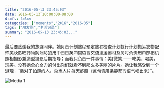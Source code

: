 ```yaml
---
title: "2016-05-13 23:45:03"
date: 2016-05-13T10:00:00+08:00
draft: false
categories: ["moments","2016","2016-05"]
tags: ["朋友圈","生活记录"]
summary: "2016-05-13 23:45:03..."
---
```


最后要感谢我的旅游同伴。她负责计划旅程预定旅程检查计划执行计划搬运衣物配饰美妆防晒药物防蚊防狼用中西日英四国语言交流搬运器材及同时负责用四部相机照相摄影兼造型摄影后期指导；而我只负责一件事情：美[微笑]——吃美，喝美，玩美。没有她全心全力的付出你们就看不到那么多美丽的片片。她让我感受到一个道理：“选对了拍照的人，杂志大片每天都摄（这句请用梁静茹的语气唱出来）”。

![Media 1](/Moments/photos/2016-05-13/201605132345030.jpg)

